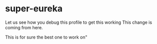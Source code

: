 # super-eureka
Let us see how you debug this profile to get this working
This change is coming from here. 
<p> This is for sure the best one to work on"
